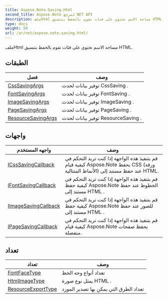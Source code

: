 ```yaml
---
title: Aspose.Note.Saving.Html
second_title: Aspose.Note لمرجع NET API
description: ملفHtml مساحة الاسم تحتوي على فئات تقوم بالحفظ بتنسيق HTML.
type: docs
weight: 50
url: /ar/net/aspose.note.saving.html/
---
```

ملفHtml مساحة الاسم تحتوي على فئات تقوم بالحفظ بتنسيق HTML.

## الطبقات

| فصل | وصف |
| --- | --- |
| [CssSavingArgs](./csssavingargs/) | توفير بيانات لحدث CssSaving . |
| [FontSavingArgs](./fontsavingargs/) | توفير بيانات لحدث FontSaving . |
| [ImageSavingArgs](./imagesavingargs/) | توفير بيانات لحدث ImageSaving . |
| [PageSavingArgs](./pagesavingargs/) | توفير بيانات لحدث PageSaving . |
| [ResourceSavingArgs](./resourcesavingargs/) | توفير بيانات لحدث ResourceSaving . |
## واجهات

| واجهه المستخدم | وصف |
| --- | --- |
| [ICssSavingCallback](./icsssavingcallback/) | قم بتنفيذ هذه الواجهة إذا كنت تريد التحكم في كيفية قيام Aspose.Note بحفظ CSS (ورقة الأنماط المتتالية) عند حفظ مستند إلى HTML. |
| [IFontSavingCallback](./ifontsavingcallback/) | قم بتنفيذ هذه الواجهة إذا كنت تريد التحكم في كيفية حفظ Aspose.Note الخطوط عند حفظ مستند إلى HTML . |
| [IImageSavingCallback](./iimagesavingcallback/) | قم بتنفيذ هذه الواجهة إذا كنت تريد التحكم في كيفية حفظ Aspose.Note للصور عند حفظ مستند إلى HTML . |
| [IPageSavingCallback](./ipagesavingcallback/) | قم بتنفيذ هذه الواجهة إذا كنت تريد التحكم في كيفية قيام Aspose.Note بحفظ صفحات منفصلة. |
## تعداد

| تعداد | وصف |
| --- | --- |
| [FontFaceType](./fontfacetype/) | تعداد أنواع وجه الخط |
| [HtmlImageType](./htmlimagetype/) | يمثل نوع صورة HTML . |
| [ResourceExportType](./resourceexporttype/) | تعداد الطرق التي يمكن بها تصدير المورد |


